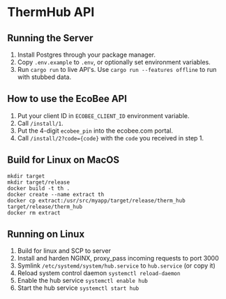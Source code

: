 # ThermHub API

## Running the Server
1. Install Postgres through your package manager.
2. Copy `.env.example` to `.env`, or optionally set environment variables.
4. Run `cargo run` to live API's. Use `cargo run --features offline` to run with stubbed data.

## How to use the EcoBee API
1. Put your client ID in `ECOBEE_CLIENT_ID` environment variable.
2. Call `/install/1`.
3. Put the 4-digit `ecobee_pin` into the ecobee.com portal.
4. Call `/install/2?code={code}` with the `code` you received in step 1.

## Build for Linux on MacOS
```
mkdir target
mkdir target/release
docker build -t th .
docker create --name extract th
docker cp extract:/usr/src/myapp/target/release/therm_hub target/release/therm_hub
docker rm extract
```

## Running on Linux
1. Build for linux and SCP to server
2. Install and harden NGINX, proxy_pass incoming requests to port 3000
3. Symlink `/etc/systemd/system/hub.service` to `hub.service` (or copy it)
4. Reload system control daemon `systemctl reload-daemon`
5. Enable the hub service `systemctl enable hub`
6. Start the hub service `systemctl start hub`